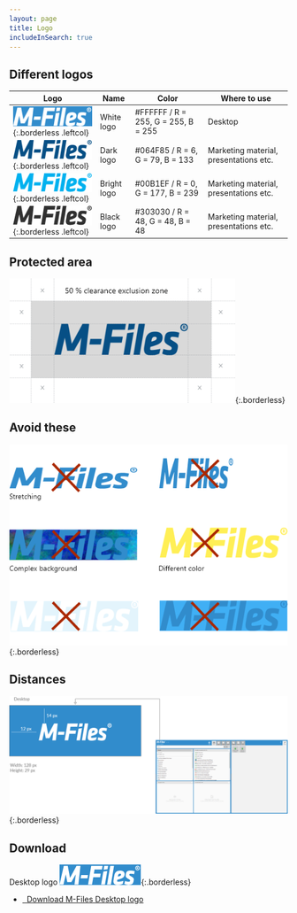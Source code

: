 ```yaml
---
layout: page
title: Logo
includeInSearch: true
---
```


## Different logos

Logo | Name | Color | Where to use
--- | --- | --- | ---
![White logo](white-logo.png){:.borderless .leftcol} | White logo | #FFFFFF / R = 255, G = 255, B = 255  | Desktop
![Dark logo](dark-logo.png){:.borderless .leftcol} | Dark logo | #064F85 / R = 6, G = 79, B = 133  | Marketing material, presentations etc.
![Bright logo](bright-logo.png){:.borderless .leftcol} | Bright logo | #00B1EF / R = 0, G = 177, B = 239 | Marketing material, presentations etc.
![Black logo](black-logo.png){:.borderless .leftcol} | Black logo | #303030 / R = 48, G = 48, B = 48  | Marketing material, presentations etc.

## Protected area

![Protected area](protected-area.png){:.borderless}


## Avoid these

![Avoid these](avoid-these.png){:.borderless}

## Distances

![Distance](distances.png){:.borderless}

## Download

Desktop logo
![White logo](white-logo.png){:.borderless}

<ul class="quicklinks">
	<li class="api"><a href="{{ site.baseurl }}/UX-Design/Logo/white-logo.png">
	<span class="iconify" data-icon="mdi:download"></span> &nbsp;
	Download M-Files Desktop logo </a></li>
</ul>